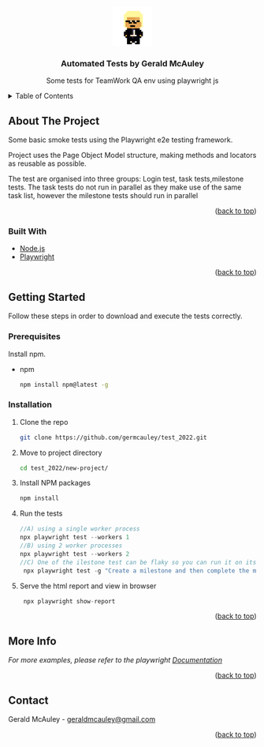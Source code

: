 <div id="top"></div>



<!-- PROJECT LOGO -->
<br />
<div align="center">
  <a href="https://github.com/github_username/repo_name">
    <img src="images\logo.png" alt="Logo" width="80" height="80">
  </a>

<h3 align="center">Automated Tests by Gerald McAuley</h3>

  <p align="center">
    Some tests for TeamWork QA env using playwright js
   
  </p>
</div>



<!-- TABLE OF CONTENTS -->
<details>
  <summary>Table of Contents</summary>
  <ol>
    <li>
      <a href="#about-the-project">About The Project</a>
      <ul>
        <li><a href="#built-with">Built With</a></li>
      </ul>
    </li>
    <li>
      <a href="#getting-started">Getting Started</a>
      <ul>
        <li><a href="#prerequisites">Prerequisites</a></li>
        <li><a href="#installation">Installation</a></li>
      </ul>
    </li>
    <li><a href="#usage">Usage</a></li>
    <li><a href="#roadmap">Roadmap</a></li>
    <li><a href="#contributing">Contributing</a></li>
    <li><a href="#license">License</a></li>
    <li><a href="#contact">Contact</a></li>
    <li><a href="#acknowledgments">Acknowledgments</a></li>
  </ol>
</details>



<!-- ABOUT THE PROJECT -->
## About The Project

Some basic smoke tests using the Playwright e2e testing framework.

Project uses the Page Object Model structure, making methods and locators as reusable as possible.

The test are organised into three groups: Login test, task tests,milestone tests.
The task tests do not run in parallel as they make use of the same task list, however the milestone tests should run in parallel

<p align="right">(<a href="#top">back to top</a>)</p>



### Built With

* [Node.js](https://nodejs.org)
* [Playwright](https://playwright.dev/)


<p align="right">(<a href="#top">back to top</a>)</p>



<!-- GETTING STARTED -->
## Getting Started

Follow these steps in order to download and execute the tests correctly.

### Prerequisites

Install npm.
* npm
  ```sh
  npm install npm@latest -g
  ```

### Installation

1. Clone the repo
   ```sh
   git clone https://github.com/germcauley/test_2022.git
   ```
2. Move to project directory
   ```sh
   cd test_2022/new-project/
   ```
3. Install NPM packages
   ```sh
   npm install
   ```
4. Run the tests
   ```js
   //A) using a single worker process
   npx playwright test --workers 1
   //B) using 2 worker processes
   npx playwright test --workers 2
   //C) One of the ilestone test can be flaky so you can run it on its own using
    npx playwright test -g "Create a milestone and then complete the milestone"
   ```
4. Serve the html report and view in browser
   ```js
    npx playwright show-report
   ```
<p align="right">(<a href="#top">back to top</a>)</p>




<!-- USAGE EXAMPLES -->
## More Info

_For more examples, please refer to the playwright [Documentation](https://playwright.dev/docs/intro)_

<p align="right">(<a href="#top">back to top</a>)</p>


<!-- CONTACT -->
## Contact

Gerald McAuley - geraldmcauley@gmail.com


<p align="right">(<a href="#top">back to top</a>)</p>






[product-screenshot]: images/screenshot.png
